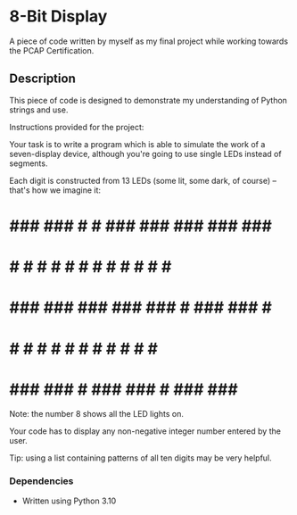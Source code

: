# 8-Bit Display

A piece of code written by myself as my final project while working towards the PCAP Certification. 

## Description

This piece of code is designed to demonstrate my understanding of Python strings and use. 

Instructions provided for the project: 

Your task is to write a program which is able to simulate the work of a seven-display device, although you're going to use single LEDs instead of segments.

Each digit is constructed from 13 LEDs (some lit, some dark, of course) – that's how we imagine it:

  # ### ### # # ### ### ### ### ### ###
  #   #   # # # #   #     # # # # # # # 
  # ### ### ### ### ###   # ### ### # # 
  # #     #   #   # # #   # # #   # # # 
  # ### ###   # ### ###   # ### ### ###
Note: the number 8 shows all the LED lights on.

Your code has to display any non-negative integer number entered by the user.

Tip: using a list containing patterns of all ten digits may be very helpful.

### Dependencies

* Written using Python 3.10
